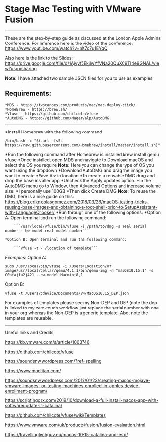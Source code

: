# Stage Mac Testing with VMware Fusion #

------------------------------------------------------------------------------------------------------------------------------
These are the step-by-step guide as discussed at the London Apple Admins Conference. For reference here is the video of the conference: https://www.youtube.com/watch?v=nK7c7u1EYqQ

Also here is the link to the Slides:
https://drive.google.com/file/d/1Ajvyf5EkilwYfVNa20QuXC9TI4e9GNAL/view?usp=sharing

**Note**: I have attached two sample JSON files for you to use as examples

## Requirements: ## 

    *MDS - https://twocanoes.com/products/mac/mac-deploy-stick/
    *HomeBrew - https://brew.sh/
    *Vfuse - https://github.com/chilcote/vfuse
    *AutoDMG - https://github.com/MagerValp/AutoDMG


------------------------------------------------------------------------------------------------------------------------------
*Install Homebrew with the following command  

```/bin/bash -c "$(curl -fsSL https://raw.githubusercontent.com/Homebrew/install/master/install.sh)" ```

*Run the following command after Homebrew is installed brew install gemu vfuse
*Once installed, open MDS and navigate to Download macOS and select the OS you require
    **Note:** Here you can change the type of OS you want using the dropdown
*Download  AutoDMG and drag the image you want to create
    *Save As: in location
        *To create a reusable DMG drag and drop the base installer app
        *Uncheck the Apply updates option.
    *In the AutoDMG menu go to Window, then Advanced Options and increase volume size.
        *I personally use 100GB
    *Then click Create DMG
        **Note**: To reuse the DMG, here is a nice guide on this: https://blog.eriknicolasgomez.com/2018/03/26/macOS-testing-tricks-reusing-base-images-and-obtaining-a-root-shell-prior-to-SetupAssistant-with-LanguageChooser/
*Run through one of the following options:
    *Option A: Open terminal and run the following command:
        
        ```/usr/local/vfuse/bin/vfuse -i /path/to/dmg -s real serial number - hw-model real model number```

    *Option B: Open terminal and run the following command:
        
        ```Vfuse -t - /location of template```

*Examples*:
Option A: 

```sudo /usr/local/bin/vfuse -i /Users/Localtion/of image/usr/local/Cellar/qemu/4.1.1/bin/qemu-img -n "macOS10.15.1" -s C0bfajfa2j421 --hw-model Macmini8,1```

Option B: 

```vfuse -t /Users/cdevice/Documents/VM/MacOS10.15_DEP.json```

For examples of templates please see my Non-DEP and DEP (note the dep is linked to my zero-touch workflow just replace the serial number with one in your org whereas the Non-DEP is a generic template. Also, note the templates are reusable.

------------------------------------------------------------------------------------------------------------------------------
Useful links and Credits

https://kb.vmware.com/s/article/1003746

https://github.com/chilcote/vfuse

https://soundsnw.wordpress.com/?ref=spelling

https://www.modtitan.com/

https://soundsnw.wordpress.com/2019/01/23/creating-macos-mojave-vmware-images-for-testing-machines-enrolled-in-apples-device-enrollment-program/

https://scriptingosx.com/2019/10/download-a-full-install-macos-app-with-softwareupdate-in-catalina/

https://github.com/chilcote/vfuse/wiki/Templates

https://www.vmware.com/uk/products/fusion/fusion-evaluation.html

https://travellingtechguy.eu/macos-10-15-catalina-and-esxi/



